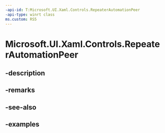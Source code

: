 ```yaml
---
-api-id: T:Microsoft.UI.Xaml.Controls.RepeaterAutomationPeer
-api-type: winrt class
ms.custom: RS5
---
```


<!-- Class syntax.
public class RepeaterAutomationPeer : FrameworkElementAutomationPeer, FrameworkElementAutomationPeer
-->

# Microsoft.UI.Xaml.Controls.RepeaterAutomationPeer

## -description

## -remarks

## -see-also

## -examples

